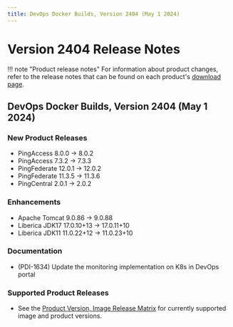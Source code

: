 ```yaml
---
title: DevOps Docker Builds, Version 2404 (May 1 2024)
---
```


# Version 2404 Release Notes

!!! note "Product release notes"
For information about product changes, refer to the release notes that can be found on each
product's [download page](https://www.pingidentity.com/en/resources/downloads.html).

## DevOps Docker Builds, Version 2404 (May 1 2024)

### New Product Releases

- PingAccess 8.0.0 → 8.0.2
- PingAccess 7.3.2 → 7.3.3
- PingFederate 12.0.1 → 12.0.2
- PingFederate 11.3.5 → 11.3.6
- PingCentral 2.0.1 → 2.0.2

### Enhancements

- Apache Tomcat 9.0.86 → 9.0.88
- Liberica JDK17 17.0.10+13 → 17.0.11+10
- Liberica JDK11 11.0.22+12 → 11.0.23+10

### Documentation

- (PDI-1634) Update the monitoring implementation on K8s in DevOps portal

### Supported Product Releases

- See the [Product Version, Image Release Matrix](../docker-images/productVersionMatrix.md)
  for currently supported image and product versions.



